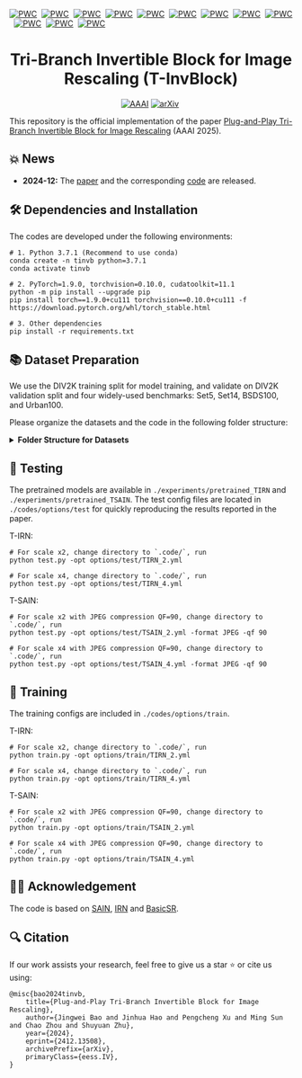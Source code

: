[![PWC](https://img.shields.io/endpoint.svg?url=https://paperswithcode.com/badge/plug-and-play-tri-branch-invertible-block-for/image-rescaling-on-set5-2x)](https://paperswithcode.com/sota/image-rescaling-on-set5-2x?p=plug-and-play-tri-branch-invertible-block-for)&nbsp;
[![PWC](https://img.shields.io/endpoint.svg?url=https://paperswithcode.com/badge/plug-and-play-tri-branch-invertible-block-for/image-rescaling-on-set14-2x)](https://paperswithcode.com/sota/image-rescaling-on-set14-2x?p=plug-and-play-tri-branch-invertible-block-for)&nbsp;
[![PWC](https://img.shields.io/endpoint.svg?url=https://paperswithcode.com/badge/plug-and-play-tri-branch-invertible-block-for/image-rescaling-on-bsd100-2x)](https://paperswithcode.com/sota/image-rescaling-on-bsd100-2x?p=plug-and-play-tri-branch-invertible-block-for)&nbsp;
[![PWC](https://img.shields.io/endpoint.svg?url=https://paperswithcode.com/badge/plug-and-play-tri-branch-invertible-block-for/image-rescaling-on-urban100-2x)](https://paperswithcode.com/sota/image-rescaling-on-urban100-2x?p=plug-and-play-tri-branch-invertible-block-for)&nbsp;
[![PWC](https://img.shields.io/endpoint.svg?url=https://paperswithcode.com/badge/plug-and-play-tri-branch-invertible-block-for/image-rescaling-on-div2k-val-2x)](https://paperswithcode.com/sota/image-rescaling-on-div2k-val-2x?p=plug-and-play-tri-branch-invertible-block-for)&nbsp;
[![PWC](https://img.shields.io/endpoint.svg?url=https://paperswithcode.com/badge/plug-and-play-tri-branch-invertible-block-for/image-rescaling-on-div2k-val-4x)](https://paperswithcode.com/sota/image-rescaling-on-div2k-val-4x?p=plug-and-play-tri-branch-invertible-block-for)&nbsp;
[![PWC](https://img.shields.io/endpoint.svg?url=https://paperswithcode.com/badge/plug-and-play-tri-branch-invertible-block-for/image-rescaling-on-div2k-val-q30-2x)](https://paperswithcode.com/sota/image-rescaling-on-div2k-val-q30-2x?p=plug-and-play-tri-branch-invertible-block-for)&nbsp;
[![PWC](https://img.shields.io/endpoint.svg?url=https://paperswithcode.com/badge/plug-and-play-tri-branch-invertible-block-for/image-rescaling-on-div2k-val-q50-2x)](https://paperswithcode.com/sota/image-rescaling-on-div2k-val-q50-2x?p=plug-and-play-tri-branch-invertible-block-for)&nbsp;
[![PWC](https://img.shields.io/endpoint.svg?url=https://paperswithcode.com/badge/plug-and-play-tri-branch-invertible-block-for/image-rescaling-on-div2k-val-q70-2x)](https://paperswithcode.com/sota/image-rescaling-on-div2k-val-q70-2x?p=plug-and-play-tri-branch-invertible-block-for)&nbsp;
[![PWC](https://img.shields.io/endpoint.svg?url=https://paperswithcode.com/badge/plug-and-play-tri-branch-invertible-block-for/image-rescaling-on-div2k-val-q30-4x)](https://paperswithcode.com/sota/image-rescaling-on-div2k-val-q30-4x?p=plug-and-play-tri-branch-invertible-block-for)&nbsp;
[![PWC](https://img.shields.io/endpoint.svg?url=https://paperswithcode.com/badge/plug-and-play-tri-branch-invertible-block-for/image-rescaling-on-div2k-val-q50-4x)](https://paperswithcode.com/sota/image-rescaling-on-div2k-val-q50-4x?p=plug-and-play-tri-branch-invertible-block-for)&nbsp;
[![PWC](https://img.shields.io/endpoint.svg?url=https://paperswithcode.com/badge/plug-and-play-tri-branch-invertible-block-for/image-rescaling-on-div2k-val-q70-4x)](https://paperswithcode.com/sota/image-rescaling-on-div2k-val-q70-4x?p=plug-and-play-tri-branch-invertible-block-for)&nbsp;


<div align="center">

# Tri-Branch Invertible Block for Image Rescaling (T-InvBlock)

</div>

<div align="center">

[![AAAI](https://img.shields.io/badge/AAAI%202025-Accepted-informational.svg)](https://openreview.net/forum?id=gTQ1vb4wZj&noteId=EjBWHdePwl)
[![arXiv](https://img.shields.io/badge/arXiv%20paper-2412.12508-b31b1b.svg)](https://arxiv.org/abs/2412.13508)&nbsp;

</div>

This repository is the official implementation of the paper [Plug-and-Play Tri-Branch Invertible Block for Image Rescaling](https://arxiv.org/abs/2412.13508) (AAAI 2025).

## 💥 News

* **2024-12:** The [paper](https://arxiv.org/abs/2412.13508) and the corresponding [code](https://github.com/Jingwei-Bao/T-InvBlocks) are released.


## 🛠️ Dependencies and Installation
The codes are developed under the following environments:
```shell
# 1. Python 3.7.1 (Recommend to use conda)
conda create -n tinvb python=3.7.1
conda activate tinvb

# 2. PyTorch=1.9.0, torchvision=0.10.0, cudatoolkit=11.1
python -m pip install --upgrade pip
pip install torch==1.9.0+cu111 torchvision==0.10.0+cu111 -f https://download.pytorch.org/whl/torch_stable.html

# 3. Other dependencies
pip install -r requirements.txt
```

## 📚 Dataset Preparation
We use the DIV2K training split for model training, and validate on DIV2K validation split and four widely-used benchmarks: Set5, Set14, BSDS100, and Urban100. 

Please organize the datasets and the code in the following folder structure:
<details>
<summary><b>Folder Structure for Datasets</b></summary>

```
├── datasets
│   ├── BSDS100
│   │   └── *.png
│   ├── DIV2K
│   │   ├── DIV2K_train_HR
│   │   │   └── *.png
│   │   ├── DIV2K_train_LR_bicubic
│   │   │   ├── X2
│   │   │   │   └── *.png
│   │   │   └── X4
│   │   │       └── *.png
│   │   ├── DIV2K_valid_HR
│   │   │   └── *.png
│   │   └── DIV2K_valid_LR_bicubic
│   │       ├── X2
│   │       │   └── *.png
│   │       └── X4
│   │           └── *.png
│   ├── Set5
│   │   ├── GTmod12
│   │   │   └── *.png
│   │   ├── LRbicx2
│   │   │   └── *.png
│   │   └── LRbicx4
│   │       └── *.png
│   ├── Set14
│   │   ├── GTmod12
│   │   │   └── *.png
│   │   ├── LRbicx2
│   │   │   └── *.png
│   │   └── LRbicx4
│   │       └── *.png
│   └── urban100
│       └── *.png
└── TInvBlock 
    ├── codes
    ├── experiments
    ├── results
    └── tb_logger
```

To accelerate training, we suggest [crop the 2K resolution images to sub-images](https://github.com/XPixelGroup/BasicSR/blob/master/docs/DatasetPreparation.md#div2k) for faster IO speed.

</details>



## 🎯 Testing 
The pretrained models are available in `./experiments/pretrained_TIRN` and `./experiments/pretrained_TSAIN`. The test config files are located in `./codes/options/test` for quickly reproducing the results reported in the paper.

T-IRN:
```shell
# For scale x2, change directory to `.code/`, run
python test.py -opt options/test/TIRN_2.yml 

# For scale x4, change directory to `.code/`, run
python test.py -opt options/test/TIRN_4.yml
```

T-SAIN:
```shell
# For scale x2 with JPEG compression QF=90, change directory to `.code/`, run
python test.py -opt options/test/TSAIN_2.yml -format JPEG -qf 90

# For scale x4 with JPEG compression QF=90, change directory to `.code/`, run
python test.py -opt options/test/TSAIN_4.yml -format JPEG -qf 90
```

## 🚀 Training
The training configs are included in `./codes/options/train`. 
 
T-IRN:
```shell
# For scale x2, change directory to `.code/`, run
python train.py -opt options/train/TIRN_2.yml 

# For scale x4, change directory to `.code/`, run
python train.py -opt options/train/TIRN_4.yml
```

T-SAIN:
```shell
# For scale x2 with JPEG compression QF=90, change directory to `.code/`, run
python train.py -opt options/train/TSAIN_2.yml 

# For scale x4 with JPEG compression QF=90, change directory to `.code/`, run
python train.py -opt options/train/TSAIN_4.yml 
```

## 🙌🏻️ Acknowledgement
The code is based on [SAIN](https://github.com/yang-jin-hai/SAIN), [IRN](https://github.com/pkuxmq/Invertible-Image-Rescaling/tree/ECCV) and [BasicSR](https://github.com/xinntao/BasicSR).

## 🔍 Citation
If our work assists your research, feel free to give us a star ⭐ or cite us using:
```
@misc{bao2024tinvb,
    title={Plug-and-Play Tri-Branch Invertible Block for Image Rescaling}, 
    author={Jingwei Bao and Jinhua Hao and Pengcheng Xu and Ming Sun and Chao Zhou and Shuyuan Zhu},
    year={2024},
    eprint={2412.13508},
    archivePrefix={arXiv},
    primaryClass={eess.IV},
}
